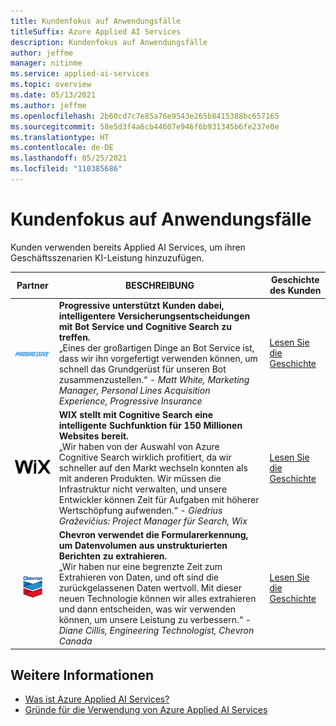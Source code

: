 ```yaml
---
title: Kundenfokus auf Anwendungsfälle
titleSuffix: Azure Applied AI Services
description: Kundenfokus auf Anwendungsfälle
author: jeffme
manager: nitinme
ms.service: applied-ai-services
ms.topic: overview
ms.date: 05/13/2021
ms.author: jeffme
ms.openlocfilehash: 2b60cd7c7e85a76e9543e265b8415388bc657165
ms.sourcegitcommit: 58e5d3f4a6cb44607e946f6b931345b6fe237e0e
ms.translationtype: HT
ms.contentlocale: de-DE
ms.lasthandoff: 05/25/2021
ms.locfileid: "110385686"
---
```

# <a name="customer-spotlight-on-use-cases"></a>Kundenfokus auf Anwendungsfälle  

Kunden verwenden bereits Applied AI Services, um ihren Geschäftsszenarien KI-Leistung hinzuzufügen.  

| Partner | BESCHREIBUNG | Geschichte des Kunden |
|---------|-------------|----------------------|
| <center>![Progressive-Logo](./media/logo-progressive-02.png) | **Progressive unterstützt Kunden dabei, intelligentere Versicherungsentscheidungen mit Bot Service und Cognitive Search zu treffen.** <br>„Eines der großartigen Dinge an Bot Service ist, dass wir ihn vorgefertigt verwenden können, um schnell das Grundgerüst für unseren Bot zusammenzustellen.“ *- Matt White, Marketing Manager, Personal Lines Acquisition Experience, Progressive Insurance*  | [Lesen Sie die Geschichte](https://customers.microsoft.com/story/789698-progressive-insurance-cognitive-services-insurance) |
| <center>![Wix-Logo](./media/wix-logo-01.png) | **WIX stellt mit Cognitive Search eine intelligente Suchfunktion für 150 Millionen Websites bereit.** <br> „Wir haben von der Auswahl von Azure Cognitive Search wirklich profitiert, da wir schneller auf den Markt wechseln konnten als mit anderen Produkten. Wir müssen die Infrastruktur nicht verwalten, und unsere Entwickler können Zeit für Aufgaben mit höherer Wertschöpfung aufwenden.“ *- Giedrius Graževičius: Project Manager für Search, Wix* | [Lesen Sie die Geschichte](https://customers.microsoft.com/story/764974-wix-partner-professional-services-azure-cognitive-search) |
| <center>![Chevron-Logo](./media/chevron-01.png) | **Chevron verwendet die Formularerkennung, um Datenvolumen aus unstrukturierten Berichten zu extrahieren.**<br>„Wir haben nur eine begrenzte Zeit zum Extrahieren von Daten, und oft sind die zurückgelassenen Daten wertvoll. Mit dieser neuen Technologie können wir alles extrahieren und dann entscheiden, was wir verwenden können, um unsere Leistung zu verbessern.“ *- Diane Cillis, Engineering Technologist, Chevron Canada* | [Lesen Sie die Geschichte](https://customers.microsoft.com/story/chevron-mining-oil-gas-azure-cognitive-services) |


## <a name="see-also"></a>Weitere Informationen
* [Was ist Azure Applied AI Services?](what-are-applied-ai-services.md)
* [Gründe für die Verwendung von Azure Applied AI Services](why-applied-ai-services.md)
  
